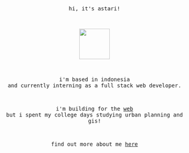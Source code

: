 

<p align="center">
  <samp>
    hi, it's astari!
  </samp>
</p>
 <br />

 <p align="center"><img src="https://i.imgur.com/va6RopC.png" width="80" height="80"></p>

<br />

<p align="center">
    <samp>
 i'm based in indonesia <br /> and currently interning as a full stack web developer.
        </samp>
</p>
<br/>

<p align="center">
  <samp>
    i'm building for the <a href="https://astnab.vercel.app/#projects" target="_blank">web</a> <br/> but i spent my college days studying urban planning and gis!
  </samp>
</p>
<br/>

  
<p align="center">
      <samp>
    find out more about me <a href="https://astnab.vercel.app" target="_blank">here</a>
          </samp>
</p>
